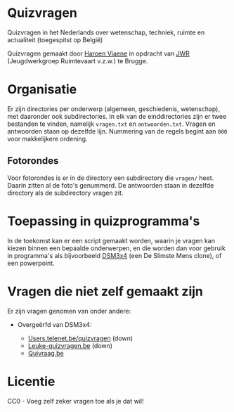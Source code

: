 # Quizvragen
Quizvragen in het Nederlands over wetenschap, techniek, ruimte en actualiteit (toegespitst op België)

Quizvragen gemaakt door [Haroen Viaene](https://github.com/haroenv) in opdracht van [JWR](http://jwronline.be) (Jeugdwerkgroep Ruimtevaart v.z.w.) te Brugge.

# Organisatie

Er zijn directories per onderwerp (algemeen, geschiedenis, wetenschap), met daaronder ook subdirectories. In elk van de einddirectories zijn er twee bestanden te vinden, namelijk `vragen.txt` en `antwoorden.txt`. Vragen en antwoorden staan op dezelfde lijn. Nummering van de regels begint aan `000` voor makkelijkere ordening.

## Fotorondes

Voor fotorondes is er in de directory een subdirectory die `vragen/` heet. Daarin zitten al de foto's genummerd. De antwoorden staan in dezelfde directory als de subdirectory vragen zit.

# Toepassing in quizprogramma's

In de toekomst kan er een script gemaakt worden, waarin je vragen kan kiezen binnen een bepaalde onderwerpen, en die worden dan voor gebruik in programma's als bijvoorbeeld [DSM3x4](https://deslimstemens.wordpress.com/) (een De Slimste Mens clone), of een powerpoint.

# Vragen die niet zelf gemaakt zijn

Er zijn vragen genomen van onder andere:

* Overgeërfd van DSM3x4:

	* [Users.telenet.be/quizvragen](http://users.telenet.be/quizvragen/) (down)
	* [Leuke-quizvragen.be](http://www.leuke-quizvragen.be/) (down)
	* [Quivraag.be](http://www.quizvraag.be/)

# Licentie

CC0 - Voeg zelf zeker vragen toe als je dat wil!